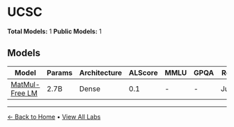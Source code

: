 # UCSC

**Total Models:** 1
**Public Models:** 1

## Models

| Model | Params | Architecture | ALScore | MMLU | GPQA | Released | Status |
|-------|--------|--------------|---------|------|------|----------|--------|
| [MatMul-Free LM](../models/ucsc/matmul-free-lm.md) | 2.7B | Dense | 0.1 | - | - | Jun/2024 | 🟢 |

---

[← Back to Home](../README.md) • [View All Labs](../labs/)
